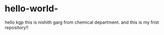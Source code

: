 # hello-world-

hello kgp 
this is nishith garg from chemical department.
and this is my frist repository!!
